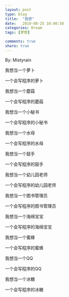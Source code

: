 ```yaml
---
layout: post
type: blog
title:  "我想"
date:   2010-08-25 18:40:58
categories: Dream
tags: [梦想]

comments: true
share: true
---
```

By: Mistyrain

我想当一个萝卜

一个会写程序的萝卜

我想当一个蘑菇

一个会写程序的蘑菇

我想当一个小秘书

一个会写程序的小秘书

我想当一个水母

一个会写程序的水母

我想当一个鼓手

一个会写程序的鼓手

我想当一个幼儿园老师

一个会写程序的幼儿园老师

我想当一个图书管理员

一个会写程序的图书管理员

我想当一个海绵宝宝

一个会写程序的海绵宝宝

我想当一个蜜蜂

一个会写程序的蜜蜂

我想当一个QQ

一个会写程序的QQ

我想当一个冰糖

一个会写程序的冰糖
